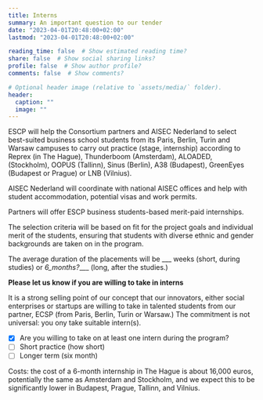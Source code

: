 ```yaml
---
title: Interns
summary: An important question to our tender
date: "2023-04-01T20:48:00+02:00"
lastmod: "2023-04-01T20:48:00+02:00"

reading_time: false  # Show estimated reading time?
share: false  # Show social sharing links?
profile: false  # Show author profile?
comments: false  # Show comments?

# Optional header image (relative to `assets/media/` folder).
header:
  caption: ""
  image: ""
---
```


ESCP will help the Consortium partners and AISEC Nederland to select best-suited business school students from its Paris, Berlin, Turin and Warsaw campuses to carry out practice (stage, internship) according to Reprex (in The Hague), Thunderboom (Amsterdam), ALOADED, (Stockholm), OOPUS (Tallinn), Sinus (Berlin), A38 (Budapest), GreenEyes (Budapest or Prague)  or LNB (Vilnius). 

AISEC Nederland will coordinate with national AISEC offices and help with student accommodation, potential visas and work permits. 

Partners will offer ESCP business students-based merit-paid internships. 

The selection criteria will be based on fit for the project goals and individual merit of the students, ensuring that students with diverse ethnic and gender backgrounds are taken on in the program.

The average duration of the placements will be ___ weeks (short, during studies) or _6_months?____ (long, after the studies.)

**Please let us know if you are willing to take in interns**

It is a strong selling point of our concept that our innovators, either social enterprises or startups are willing to take in talented students from our partner, ECSP (from Paris, Berlin, Turin or Warsaw.)  The commitment is not universal: you ony take suitable intern(s). 

- [x] Are you willing to take on at least one intern during the program?
- [ ] Short practice (how short) 
- [ ] Longer term (six month)
 
Costs: the cost of a 6-month internship in The Hague is about 16,000 euros, potentially the same as Amsterdam and Stockholm, and we expect this to be significantly lower in Budapest, Prague, Tallinn, and Vilnius.
